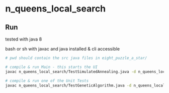 # n_queens_local_search

## Run

tested with java 8

bash or sh with javac and java installed & cli accessible
```bash
# pwd should contain the src java files in eight_puzzle_a_star/

# compile & run Main - this starts the UI
javac n_queens_local_search/TestSimulatedAnnealing.java -d n_queens_local_search/bin && java -cp n_queens_local_search/bin n_queens_local_search.TestSimulatedAnnealing

# compile & run one of the Unit Tests
javac n_queens_local_search/TestGeneticAlgorithm.java -d n_queens_local_search/bin && java -cp n_queens_local_search/bin n_queens_local_search.TestGeneticAlgorithm
```